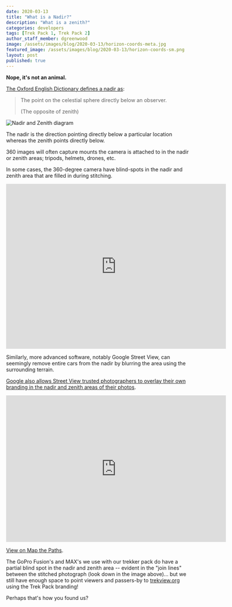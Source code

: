 ```yaml
---
date: 2020-03-13
title: "What is a Nadir?"
description: "What is a zenith?"
categories: developers
tags: [Trek Pack 1, Trek Pack 2]
author_staff_member: dgreenwood
image: /assets/images/blog/2020-03-13/horizon-coords-meta.jpg
featured_image: /assets/images/blog/2020-03-13/horizon-coords-sm.png
layout: post
published: true
---
```


**Nope, it's not an animal.**

[The Oxford English Dictionary defines a nadir as](https://www.lexico.com/definition/nadir):

> The point on the celestial sphere directly below an observer.
> 
> (The opposite of zenith)

![Nadir and Zenith diagram](/assets/images/blog/2020-03-13/horizon-coords-sm.png "Nadir and Zenith diagram")

The nadir is the direction pointing directly below a particular location whereas the zenith points directly below.

360 images will often capture mounts the camera is attached to in the nadir or zenith areas; tripods, helmets, drones, etc.

In some cases, the 360-degree camera have blind-spots in the nadir and zenith area that are filled in during stitching.

<iframe src="https://www.google.com/maps/embed?pb=!4v1583939569701!6m8!1m7!1st91BEAwzoW_rZiv_nbqqBA!2m2!1d51.50207210702654!2d-0.13999812558896!3f239.60619345477573!4f-85.81291954412382!5f0.7820865974627469" width="600" height="450" frameborder="0" style="border:0;" allowfullscreen="" aria-hidden="false" tabindex="0"></iframe>

Similarly, more advanced software, notably Google Street View, can seemingly remove entire cars from the nadir by blurring the area using the surrounding terrain.

[Google also allows Street View trusted photographers to overlay their own branding in the nadir and zenith areas of their photos](https://www.google.com/streetview/sales/).

<iframe width="600" height="400" allowfullscreen style="border-style:none;" src="https://www.trekview.org/trekviewer.htm#panorama=https://www.trekview.org/assets/images/blog/2019-03-13/teide.jpeg&amp;autoLoad=true"></iframe>

[View on Map the Paths](https://www.mapthepaths.com/sequence/faa0b0a3-43b0-4a12-97ff-8a96c11dc845/tour/3444c03c-b184-4ab0-8ed7-ad86da3e8cbc).

The GoPro Fusion's and MAX's we use with our trekker pack do have a partial blind spot in the nadir and zenith area -- evident in the "join lines" between the stitched photograph (look down in the image above)... but we still have enough space to point viewers and passers-by to [trekview.org](https://www.trekview.org) using the Trek Pack branding!

Perhaps that's how you found us?